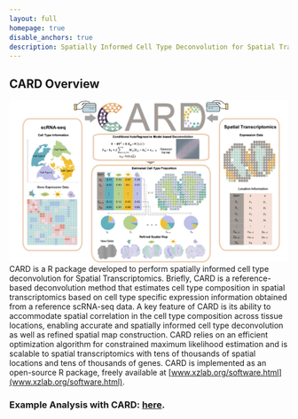 ```yaml
---
layout: full
homepage: true
disable_anchors: true
description: Spatially Informed Cell Type Deconvolution for Spatial Transcriptomics 
---
```

## CARD Overview
![iDEA\_pipeline](Overview1.jpg)
CARD is a R package developed to perform spatially informed cell type deconvolution for Spatial Transcriptomics. Briefly, CARD is a reference-based deconvolution method that estimates cell type composition in spatial transcriptomics based on cell type specific expression information obtained from a reference scRNA-seq data. A key feature of CARD is its ability to accommodate spatial correlation in the cell type composition across tissue locations, enabling accurate and spatially informed cell type deconvolution as well as refined spatial map construction. CARD relies on an efficient optimization algorithm for constrained maximum likelihood estimation and is scalable to spatial transcriptomics with tens of thousands of spatial locations and tens of thousands of genes. CARD is implemented as an open-source R package, freely available at [www.xzlab.org/software.html](www.xzlab.org/software.html). 

### Example Analysis with CARD: [here](https://yma-lab.github.io/CARD/documentation/04_CARD_Example.html).
